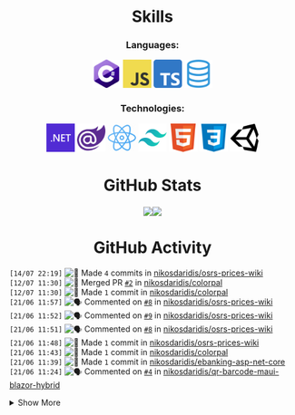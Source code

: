 <h1 align="center"><b>Skills</b></h1>

<h3 align="center">Languages:</h3>
<div align="center">
    <a  href="#"><img  alt="C#"  title="C#"  src="https://raw.githubusercontent.com/nikosdaridis/nikosdaridis.github.io/main/v2/public/TechStack/CSharp.png"  height="50"></a>
    <a  href="#"><img  alt="JavaScript"  title="JavaScript"  src="https://raw.githubusercontent.com/nikosdaridis/nikosdaridis.github.io/main/v2/public/TechStack/JavaScript.png"  height="50"></a>
	<a  href="#"><img  alt="TypeScript"  title="TypeScript"  src="https://raw.githubusercontent.com/nikosdaridis/nikosdaridis.github.io/main/v2/public/TechStack/TypeScript.png"  height="50"></a>
    <a  href="#"><img  alt="SQL"  title="SQL"  src="https://raw.githubusercontent.com/nikosdaridis/nikosdaridis.github.io/main/v2/public/TechStack/SQL.png"  height="50"></a>
</div>

<h3 align="center">Technologies:</h3>  
<div align="center">
    <a  href="#"><img  alt=".Net"  title=".Net"  src="https://raw.githubusercontent.com/nikosdaridis/nikosdaridis.github.io/main/v2/public/TechStack/DOTNET.png"  height="50"></a>
    <a  href="#"><img  alt="Blazor"  title="Blazor"  src="https://raw.githubusercontent.com/nikosdaridis/nikosdaridis.github.io/main/v2/public/TechStack/Blazor.png"  height="50"></a>
	<a  href="#"><img  alt="React"  title="React"  src="https://raw.githubusercontent.com/nikosdaridis/nikosdaridis.github.io/main/v2/public/TechStack/React.png"  height="50"></a>
	<a  href="#"><img  alt="Tailwind CSS"  title="Tailwind CSS"  src="https://raw.githubusercontent.com/nikosdaridis/nikosdaridis.github.io/main/v2/public/TechStack/TailwindCSS.png"  height="50"></a> 
    <a  href="#"><img  alt="HTML"  title="HTML"  src="https://raw.githubusercontent.com/nikosdaridis/nikosdaridis.github.io/main/v2/public/TechStack/HTML.png"  height="50"></a>
    <a  href="#"><img  alt="CSS"  title="CSS"  src="https://raw.githubusercontent.com/nikosdaridis/nikosdaridis.github.io/main/v2/public/TechStack/CSS.png"  height="50"></a>
    <a  href="#"><img  alt="Unity"  title="Unity"  src="https://raw.githubusercontent.com/nikosdaridis/nikosdaridis.github.io/main/v2/public/TechStack/Unity.png"  height="50"></a>
</div>

<h1 align="center"><b>GitHub Stats</b></h1>
<div align="center">
    <a href="https://github.com/nikosdaridis?tab=repositories"><img align="center" src="https://github-readme-stats.vercel.app/api?username=nikosdaridis&show_icons=true&bg_color=00000000&title_color=0c4e82&text_color=1495fb&hide_border=true&hide_title=true&include_all_commits=true&text_bold=true&disable_animations=true" /></a><a href="https://github.com/nikosdaridis?tab=repositories"><img align="center" src="https://github-readme-stats.vercel.app/api/top-langs/?username=nikosdaridis&layout=compact&bg_color=00000000&title_color=1495fb&text_color=1495fb&hide_border=true&langs_count=10&hide=hlsl,shaderlab,glsl,objective-c%2B%2B,cmake&size_weight=0.3&count_weight=0.5&disable_animations=true" /></a>
</div>

<h1 align="center"><b>GitHub Activity</b></h1>

<!--START_SECTION:activity-->
`[14/07 22:19]` <img alt="📝" src="https://github.com/cheesits456/github-activity-readme/raw/master/icons/commit.png" align="top" height="18"> Made `4` commits in [nikosdaridis/osrs-prices-wiki](https://github.com/nikosdaridis/osrs-prices-wiki)  
`[12/07 11:30]` <img alt="🎉" src="https://github.com/cheesits456/github-activity-readme/raw/master/icons/merge.png" align="top" height="18"> Merged PR [`#2`](https://github.com//nikosdaridis/colorpal/pull/2 'chore: specify TypeScript as dependency') in [nikosdaridis/colorpal](https://github.com/nikosdaridis/colorpal)  
`[12/07 11:30]` <img alt="📝" src="https://github.com/cheesits456/github-activity-readme/raw/master/icons/commit.png" align="top" height="18"> Made `1` commit in [nikosdaridis/colorpal](https://github.com/nikosdaridis/colorpal)  
`[21/06 11:57]` <img alt="🗣" src="https://github.com/cheesits456/github-activity-readme/raw/master/icons/comment.png" align="top" height="18"> Commented on [`#8`](https://github.com//nikosdaridis/osrs-prices-wiki/issues/8 'Bump typescript from 5.4.5 to 5.5.2 in /Server') in [nikosdaridis/osrs-prices-wiki](https://github.com/nikosdaridis/osrs-prices-wiki)  
`[21/06 11:52]` <img alt="🗣" src="https://github.com/cheesits456/github-activity-readme/raw/master/icons/comment.png" align="top" height="18"> Commented on [`#9`](https://github.com//nikosdaridis/osrs-prices-wiki/issues/9 'Bump Radzen.Blazor from 4.32.7 to 4.32.8 in /Server') in [nikosdaridis/osrs-prices-wiki](https://github.com/nikosdaridis/osrs-prices-wiki)  
`[21/06 11:51]` <img alt="🗣" src="https://github.com/cheesits456/github-activity-readme/raw/master/icons/comment.png" align="top" height="18"> Commented on [`#8`](https://github.com//nikosdaridis/osrs-prices-wiki/issues/8 'Bump typescript from 5.4.5 to 5.5.2 in /Server') in [nikosdaridis/osrs-prices-wiki](https://github.com/nikosdaridis/osrs-prices-wiki)  
`[21/06 11:48]` <img alt="📝" src="https://github.com/cheesits456/github-activity-readme/raw/master/icons/commit.png" align="top" height="18"> Made `1` commit in [nikosdaridis/osrs-prices-wiki](https://github.com/nikosdaridis/osrs-prices-wiki)  
`[21/06 11:43]` <img alt="📝" src="https://github.com/cheesits456/github-activity-readme/raw/master/icons/commit.png" align="top" height="18"> Made `1` commit in [nikosdaridis/colorpal](https://github.com/nikosdaridis/colorpal)  
`[21/06 11:39]` <img alt="📝" src="https://github.com/cheesits456/github-activity-readme/raw/master/icons/commit.png" align="top" height="18"> Made `1` commit in [nikosdaridis/ebanking-asp-net-core](https://github.com/nikosdaridis/ebanking-asp-net-core)  
`[21/06 11:24]` <img alt="🗣" src="https://github.com/cheesits456/github-activity-readme/raw/master/icons/comment.png" align="top" height="18"> Commented on [`#4`](https://github.com//nikosdaridis/qr-barcode-maui-blazor-hybrid/issues/4 'Bump typescript from 5.4.5 to 5.5.2 in /QRBarcodeApp') in [nikosdaridis/qr-barcode-maui-blazor-hybrid](https://github.com/nikosdaridis/qr-barcode-maui-blazor-hybrid)  

<details><summary>Show More</summary>

`[21/06 11:22]` <img alt="📝" src="https://github.com/cheesits456/github-activity-readme/raw/master/icons/commit.png" align="top" height="18"> Made `2` commits in [nikosdaridis/qr-barcode-maui-blazor-hybrid](https://github.com/nikosdaridis/qr-barcode-maui-blazor-hybrid)  
`[14/06 17:45]` <img alt="📝" src="https://github.com/cheesits456/github-activity-readme/raw/master/icons/commit.png" align="top" height="18"> Made `1` commit in [nikosdaridis/colorpal](https://github.com/nikosdaridis/colorpal)  
`[14/06 17:45]` <img alt="❌" src="https://github.com/cheesits456/github-activity-readme/raw/master/icons/delete.png" align="top" height="18"> Deleted `dependabot/npm_and_yarn/uglify-js-3.18.0` from [nikosdaridis/colorpal](https://github.com/nikosdaridis/colorpal)  
`[14/06 17:45]` <img alt="🎉" src="https://github.com/cheesits456/github-activity-readme/raw/master/icons/merge.png" align="top" height="18"> Merged PR [`#1`](https://github.com//nikosdaridis/colorpal/pull/1 'Bump uglify-js from 3.17.4 to 3.18.0') in [nikosdaridis/colorpal](https://github.com/nikosdaridis/colorpal)  
`[14/06 17:39]` <img alt="📝" src="https://github.com/cheesits456/github-activity-readme/raw/master/icons/commit.png" align="top" height="18"> Made `1` commit in [nikosdaridis/colorpal](https://github.com/nikosdaridis/colorpal)  
`[14/06 17:33]` <img alt="📝" src="https://github.com/cheesits456/github-activity-readme/raw/master/icons/commit.png" align="top" height="18"> Made `1` commit in [nikosdaridis/ebanking-asp-net-core](https://github.com/nikosdaridis/ebanking-asp-net-core)  
`[14/06 17:29]` <img alt="❌" src="https://github.com/cheesits456/github-activity-readme/raw/master/icons/delete.png" align="top" height="18"> Deleted `dependabot/npm_and_yarn/Server/braces-3.0.3` from [nikosdaridis/osrs-prices-wiki](https://github.com/nikosdaridis/osrs-prices-wiki)  
`[14/06 17:29]` <img alt="❌" src="https://github.com/cheesits456/github-activity-readme/raw/master/icons/delete.png" align="top" height="18"> Deleted `dependabot/npm_and_yarn/Server/uglify-js-3.18.0` from [nikosdaridis/osrs-prices-wiki](https://github.com/nikosdaridis/osrs-prices-wiki)  
`[14/06 17:29]` <img alt="❌" src="https://github.com/cheesits456/github-activity-readme/raw/master/icons/delete.png" align="top" height="18"> Deleted `dependabot/npm_and_yarn/Server/tailwindcss-3.4.4` from [nikosdaridis/osrs-prices-wiki](https://github.com/nikosdaridis/osrs-prices-wiki)  
`[14/06 17:29]` <img alt="❌" src="https://github.com/cheesits456/github-activity-readme/raw/master/icons/delete.png" align="top" height="18"> Deleted `dependabot/nuget/Server/dotnet-ef-8.0.6` from [nikosdaridis/osrs-prices-wiki](https://github.com/nikosdaridis/osrs-prices-wiki)  
`[14/06 17:29]` <img alt="❌" src="https://github.com/cheesits456/github-activity-readme/raw/master/icons/delete.png" align="top" height="18"> Deleted `dependabot/nuget/Server/Radzen.Blazor-4.32.7` from [nikosdaridis/osrs-prices-wiki](https://github.com/nikosdaridis/osrs-prices-wiki)  
`[14/06 17:29]` <img alt="❌" src="https://github.com/cheesits456/github-activity-readme/raw/master/icons/delete.png" align="top" height="18"> Deleted `dependabot/npm_and_yarn/Server/glob-10.4.1` from [nikosdaridis/osrs-prices-wiki](https://github.com/nikosdaridis/osrs-prices-wiki)  
`[14/06 17:27]` <img alt="❌" src="https://github.com/cheesits456/github-activity-readme/raw/master/icons/delete.png" align="top" height="18"> Deleted `dependabot/npm_and_yarn/QRBarcodeApp/uglify-js-3.18.0` from [nikosdaridis/qr-barcode-maui-blazor-hybrid](https://github.com/nikosdaridis/qr-barcode-maui-blazor-hybrid)  
`[14/06 17:27]` <img alt="❌" src="https://github.com/cheesits456/github-activity-readme/raw/master/icons/delete.png" align="top" height="18"> Deleted `dependabot/npm_and_yarn/QRBarcodeApp/tailwindcss-3.4.4` from [nikosdaridis/qr-barcode-maui-blazor-hybrid](https://github.com/nikosdaridis/qr-barcode-maui-blazor-hybrid)  
`[14/06 17:27]` <img alt="❌" src="https://github.com/cheesits456/github-activity-readme/raw/master/icons/delete.png" align="top" height="18"> Deleted `dependabot/npm_and_yarn/QRBarcodeApp/npm_and_yarn-5134b82be1` from [nikosdaridis/qr-barcode-maui-blazor-hybrid](https://github.com/nikosdaridis/qr-barcode-maui-blazor-hybrid)  
`[14/06 17:23]` <img alt="📝" src="https://github.com/cheesits456/github-activity-readme/raw/master/icons/commit.png" align="top" height="18"> Made `1` commit in [nikosdaridis/qr-barcode-maui-blazor-hybrid](https://github.com/nikosdaridis/qr-barcode-maui-blazor-hybrid)  
`[14/06 17:23]` <img alt="🎉" src="https://github.com/cheesits456/github-activity-readme/raw/master/icons/merge.png" align="top" height="18"> Merged PR [`#1`](https://github.com//nikosdaridis/qr-barcode-maui-blazor-hybrid/pull/1 'Bump uglify-js from 3.17.4 to 3.18.0 in /QRBarcodeApp') in [nikosdaridis/qr-barcode-maui-blazor-hybrid](https://github.com/nikosdaridis/qr-barcode-maui-blazor-hybrid)  
`[14/06 17:21]` <img alt="🗣" src="https://github.com/cheesits456/github-activity-readme/raw/master/icons/comment.png" align="top" height="18"> Commented on [`#1`](https://github.com//nikosdaridis/qr-barcode-maui-blazor-hybrid/issues/1 'Bump uglify-js from 3.17.4 to 3.18.0 in /QRBarcodeApp') in [nikosdaridis/qr-barcode-maui-blazor-hybrid](https://github.com/nikosdaridis/qr-barcode-maui-blazor-hybrid)  
`[14/06 17:16]` <img alt="📝" src="https://github.com/cheesits456/github-activity-readme/raw/master/icons/commit.png" align="top" height="18"> Made `1` commit in [nikosdaridis/qr-barcode-maui-blazor-hybrid](https://github.com/nikosdaridis/qr-barcode-maui-blazor-hybrid)  
`[14/06 17:16]` <img alt="🎉" src="https://github.com/cheesits456/github-activity-readme/raw/master/icons/merge.png" align="top" height="18"> Merged PR [`#2`](https://github.com//nikosdaridis/qr-barcode-maui-blazor-hybrid/pull/2 'Bump tailwindcss from 3.4.3 to 3.4.4 in /QRBarcodeApp') in [nikosdaridis/qr-barcode-maui-blazor-hybrid](https://github.com/nikosdaridis/qr-barcode-maui-blazor-hybrid)  
`[14/06 17:13]` <img alt="🗣" src="https://github.com/cheesits456/github-activity-readme/raw/master/icons/comment.png" align="top" height="18"> Commented on [`#3`](https://github.com//nikosdaridis/qr-barcode-maui-blazor-hybrid/issues/3 'Bump braces from 3.0.2 to 3.0.3 in /QRBarcodeApp in the npm_and_yarn group') in [nikosdaridis/qr-barcode-maui-blazor-hybrid](https://github.com/nikosdaridis/qr-barcode-maui-blazor-hybrid)  
`[14/06 17:09]` <img alt="🗣" src="https://github.com/cheesits456/github-activity-readme/raw/master/icons/comment.png" align="top" height="18"> Commented on [`#3`](https://github.com//nikosdaridis/qr-barcode-maui-blazor-hybrid/issues/3 'Bump braces from 3.0.2 to 3.0.3 in /QRBarcodeApp in the npm_and_yarn group') in [nikosdaridis/qr-barcode-maui-blazor-hybrid](https://github.com/nikosdaridis/qr-barcode-maui-blazor-hybrid)  
`[14/06 17:03]` <img alt="🗣" src="https://github.com/cheesits456/github-activity-readme/raw/master/icons/comment.png" align="top" height="18"> Commented on [`#3`](https://github.com//nikosdaridis/qr-barcode-maui-blazor-hybrid/issues/3 'Bump braces from 3.0.2 to 3.0.3 in /QRBarcodeApp in the npm_and_yarn group') in [nikosdaridis/qr-barcode-maui-blazor-hybrid](https://github.com/nikosdaridis/qr-barcode-maui-blazor-hybrid)  
`[14/06 16:58]` <img alt="📝" src="https://github.com/cheesits456/github-activity-readme/raw/master/icons/commit.png" align="top" height="18"> Made `5` commits in [nikosdaridis/qr-barcode-maui-blazor-hybrid](https://github.com/nikosdaridis/qr-barcode-maui-blazor-hybrid)  
`[14/06 08:59]` <img alt="📝" src="https://github.com/cheesits456/github-activity-readme/raw/master/icons/commit.png" align="top" height="18"> Made `1` commit in [nikosdaridis/osrs-prices-wiki](https://github.com/nikosdaridis/osrs-prices-wiki)  
`[14/06 08:59]` <img alt="🎉" src="https://github.com/cheesits456/github-activity-readme/raw/master/icons/merge.png" align="top" height="18"> Merged PR [`#6`](https://github.com//nikosdaridis/osrs-prices-wiki/pull/6 'Bump Radzen.Blazor from 4.32.4 to 4.32.7 in /Server') in [nikosdaridis/osrs-prices-wiki](https://github.com/nikosdaridis/osrs-prices-wiki)  
`[14/06 08:59]` <img alt="📝" src="https://github.com/cheesits456/github-activity-readme/raw/master/icons/commit.png" align="top" height="18"> Made `1` commit in [nikosdaridis/osrs-prices-wiki](https://github.com/nikosdaridis/osrs-prices-wiki)  
`[14/06 08:59]` <img alt="🎉" src="https://github.com/cheesits456/github-activity-readme/raw/master/icons/merge.png" align="top" height="18"> Merged PR [`#5`](https://github.com//nikosdaridis/osrs-prices-wiki/pull/5 'Bump dotnet-ef from 8.0.4 to 8.0.6 in /Server') in [nikosdaridis/osrs-prices-wiki](https://github.com/nikosdaridis/osrs-prices-wiki)  
`[14/06 08:58]` <img alt="📝" src="https://github.com/cheesits456/github-activity-readme/raw/master/icons/commit.png" align="top" height="18"> Made `1` commit in [nikosdaridis/osrs-prices-wiki](https://github.com/nikosdaridis/osrs-prices-wiki)  
`[14/06 08:58]` <img alt="🎉" src="https://github.com/cheesits456/github-activity-readme/raw/master/icons/merge.png" align="top" height="18"> Merged PR [`#4`](https://github.com//nikosdaridis/osrs-prices-wiki/pull/4 'Bump glob from 10.3.15 to 10.4.1 in /Server') in [nikosdaridis/osrs-prices-wiki](https://github.com/nikosdaridis/osrs-prices-wiki)  
`[14/06 08:57]` <img alt="📝" src="https://github.com/cheesits456/github-activity-readme/raw/master/icons/commit.png" align="top" height="18"> Made `6` commits in [nikosdaridis/osrs-prices-wiki](https://github.com/nikosdaridis/osrs-prices-wiki)  
`[14/06 08:19]` <img alt="🎉" src="https://github.com/cheesits456/github-activity-readme/raw/master/icons/merge.png" align="top" height="18"> Merged PR [`#3`](https://github.com//nikosdaridis/osrs-prices-wiki/pull/3 'Bump tailwindcss from 3.4.3 to 3.4.4 in /Server') in [nikosdaridis/osrs-prices-wiki](https://github.com/nikosdaridis/osrs-prices-wiki)  
`[14/06 08:18]` <img alt="📝" src="https://github.com/cheesits456/github-activity-readme/raw/master/icons/commit.png" align="top" height="18"> Made `1` commit in [nikosdaridis/osrs-prices-wiki](https://github.com/nikosdaridis/osrs-prices-wiki)  
`[14/06 08:18]` <img alt="🎉" src="https://github.com/cheesits456/github-activity-readme/raw/master/icons/merge.png" align="top" height="18"> Merged PR [`#2`](https://github.com//nikosdaridis/osrs-prices-wiki/pull/2 'Bump uglify-js from 3.17.4 to 3.18.0 in /Server') in [nikosdaridis/osrs-prices-wiki](https://github.com/nikosdaridis/osrs-prices-wiki)  
`[14/06 08:15]` <img alt="📝" src="https://github.com/cheesits456/github-activity-readme/raw/master/icons/commit.png" align="top" height="18"> Made `2` commits in [nikosdaridis/osrs-prices-wiki](https://github.com/nikosdaridis/osrs-prices-wiki)  
`[14/06 07:19]` <img alt="🎉" src="https://github.com/cheesits456/github-activity-readme/raw/master/icons/merge.png" align="top" height="18"> Merged PR [`#1`](https://github.com//nikosdaridis/osrs-prices-wiki/pull/1 'Bump braces from 3.0.2 to 3.0.3 in /Server') in [nikosdaridis/osrs-prices-wiki](https://github.com/nikosdaridis/osrs-prices-wiki)  
`[14/06 07:17]` <img alt="🔍" src="https://github.com/cheesits456/github-activity-readme/raw/master/icons/review.png" align="top" height="18"> Reviewed [`#1`](https://github.com//nikosdaridis/osrs-prices-wiki/pull/1 'Bump braces from 3.0.2 to 3.0.3 in /Server') in [nikosdaridis/osrs-prices-wiki](https://github.com/nikosdaridis/osrs-prices-wiki)  
`[10/06 10:49]` <img alt="📝" src="https://github.com/cheesits456/github-activity-readme/raw/master/icons/commit.png" align="top" height="18"> Made `1` commit in [nikosdaridis/ebanking-asp-net-core](https://github.com/nikosdaridis/ebanking-asp-net-core)  
`[04/06 22:49]` <img alt="📝" src="https://github.com/cheesits456/github-activity-readme/raw/master/icons/commit.png" align="top" height="18"> Made `2` commits in [nikosdaridis/osrs-prices-wiki](https://github.com/nikosdaridis/osrs-prices-wiki)  
`[04/06 19:22]` <img alt="⭐" src="https://github.com/cheesits456/github-activity-readme/raw/master/icons/star.png" align="top" height="18"> Starred [jstedfast/MailKit](https://github.com/jstedfast/MailKit)  
`[30/05 19:18]` <img alt="🏷" src="https://github.com/cheesits456/github-activity-readme/raw/master/icons/release.png" align="top" height="18"> Released [`v1.3.7`](https://github.com/nikosdaridis/colorpal/releases/tag/v1.3.7) in [nikosdaridis/colorpal](https://github.com/nikosdaridis/colorpal)  
`[30/05 19:12]` <img alt="📝" src="https://github.com/cheesits456/github-activity-readme/raw/master/icons/commit.png" align="top" height="18"> Made `1` commit in [nikosdaridis/colorpal](https://github.com/nikosdaridis/colorpal)  
`[26/05 17:13]` <img alt="📝" src="https://github.com/cheesits456/github-activity-readme/raw/master/icons/commit.png" align="top" height="18"> Made `2` commits in [nikosdaridis/nikosdaridis.github.io](https://github.com/nikosdaridis/nikosdaridis.github.io)  
`[18/05 12:11]` <img alt="📝" src="https://github.com/cheesits456/github-activity-readme/raw/master/icons/commit.png" align="top" height="18"> Made `1` commit in [nikosdaridis/osrs-prices-wiki](https://github.com/nikosdaridis/osrs-prices-wiki)  
`[17/05 20:25]` <img alt="📝" src="https://github.com/cheesits456/github-activity-readme/raw/master/icons/commit.png" align="top" height="18"> Made `2` commits in [nikosdaridis/qr-barcode-maui-blazor-hybrid](https://github.com/nikosdaridis/qr-barcode-maui-blazor-hybrid)  
`[15/05 19:13]` <img alt="❗️" src="https://github.com/cheesits456/github-activity-readme/raw/master/icons/issue.png" align="top" height="18"> Opened issue [`#44`](https://github.com//lishewen/Blazor.ECharts/issues/44 'Update dataZoom.Start and dataZoom.End to support decimal precision') in [lishewen/Blazor.ECharts](https://github.com/lishewen/Blazor.ECharts)  
`[15/05 18:26]` <img alt="📝" src="https://github.com/cheesits456/github-activity-readme/raw/master/icons/commit.png" align="top" height="18"> Made `9` commits in [nikosdaridis/osrs-prices-wiki](https://github.com/nikosdaridis/osrs-prices-wiki)  
`[01/05 14:57]` <img alt="⭐" src="https://github.com/cheesits456/github-activity-readme/raw/master/icons/star.png" align="top" height="18"> Starred [lishewen/Blazor.ECharts](https://github.com/lishewen/Blazor.ECharts)  
`[01/05 14:55]` <img alt="📝" src="https://github.com/cheesits456/github-activity-readme/raw/master/icons/commit.png" align="top" height="18"> Made `2` commits in [nikosdaridis/osrs-prices-wiki](https://github.com/nikosdaridis/osrs-prices-wiki)  
`[27/04 22:07]` <img alt="⭐" src="https://github.com/cheesits456/github-activity-readme/raw/master/icons/star.png" align="top" height="18"> Starred [apache/echarts](https://github.com/apache/echarts)  
`[26/04 15:50]` <img alt="📝" src="https://github.com/cheesits456/github-activity-readme/raw/master/icons/commit.png" align="top" height="18"> Made `6` commits in [nikosdaridis/osrs-prices-wiki](https://github.com/nikosdaridis/osrs-prices-wiki)  

</details>
<!--END_SECTION:activity-->
